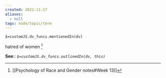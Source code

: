 ```yaml
---
created: 2021-11-17 
aliases:
  - null
tags: node/topic/term
---
```

`$=customJS.dv_funcs.mentionedIn(dv)`

hatred of women [^1]

**See**::
*`$=customJS.dv_funcs.outlinedIn(dv, this)`*

[^1]: [[Psychology of Race and Gender notes#Week 13]]